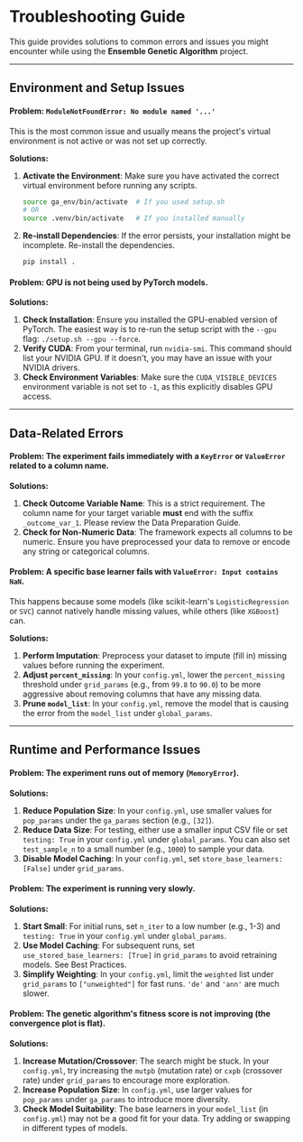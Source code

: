 # Troubleshooting Guide

This guide provides solutions to common errors and issues you might encounter while using the **Ensemble Genetic Algorithm** project.

---

## Environment and Setup Issues

#### Problem: `ModuleNotFoundError: No module named '...'`

This is the most common issue and usually means the project's virtual environment is not active or was not set up correctly.

**Solutions:**
1.  **Activate the Environment**: Make sure you have activated the correct virtual environment before running any scripts.
    ```bash
    source ga_env/bin/activate  # If you used setup.sh
    # OR
    source .venv/bin/activate   # If you installed manually
    ```
2.  **Re-install Dependencies**: If the error persists, your installation might be incomplete. Re-install the dependencies.
    ```bash
    pip install .
    ```

#### Problem: GPU is not being used by PyTorch models.

**Solutions:**
1.  **Check Installation**: Ensure you installed the GPU-enabled version of PyTorch. The easiest way is to re-run the setup script with the `--gpu` flag: `./setup.sh --gpu --force`.
2.  **Verify CUDA**: From your terminal, run `nvidia-smi`. This command should list your NVIDIA GPU. If it doesn't, you may have an issue with your NVIDIA drivers.
3.  **Check Environment Variables**: Make sure the `CUDA_VISIBLE_DEVICES` environment variable is not set to `-1`, as this explicitly disables GPU access.

---

## Data-Related Errors

#### Problem: The experiment fails immediately with a `KeyError` or `ValueError` related to a column name.

**Solutions:**
1.  **Check Outcome Variable Name**: This is a strict requirement. The column name for your target variable **must** end with the suffix `_outcome_var_1`. Please review the Data Preparation Guide.
2.  **Check for Non-Numeric Data**: The framework expects all columns to be numeric. Ensure you have preprocessed your data to remove or encode any string or categorical columns.

#### Problem: A specific base learner fails with `ValueError: Input contains NaN`.

This happens because some models (like scikit-learn's `LogisticRegression` or `SVC`) cannot natively handle missing values, while others (like `XGBoost`) can.

**Solutions:**
1.  **Perform Imputation**: Preprocess your dataset to impute (fill in) missing values before running the experiment.
2.  **Adjust `percent_missing`**: In your `config.yml`, lower the `percent_missing` threshold under `grid_params` (e.g., from `99.8` to `90.0`) to be more aggressive about removing columns that have any missing data.
3.  **Prune `model_list`**: In your `config.yml`, remove the model that is causing the error from the `model_list` under `global_params`.

---

## Runtime and Performance Issues

#### Problem: The experiment runs out of memory (`MemoryError`).

**Solutions:**
1.  **Reduce Population Size**: In your `config.yml`, use smaller values for `pop_params` under the `ga_params` section (e.g., `[32]`).
2.  **Reduce Data Size**: For testing, either use a smaller input CSV file or set `testing: True` in your `config.yml` under `global_params`. You can also set `test_sample_n` to a small number (e.g., `1000`) to sample your data.
3.  **Disable Model Caching**: In your `config.yml`, set `store_base_learners: [False]` under `grid_params`.

#### Problem: The experiment is running very slowly.

**Solutions:**
1.  **Start Small**: For initial runs, set `n_iter` to a low number (e.g., 1-3) and `testing: True` in your `config.yml` under `global_params`.
2.  **Use Model Caching**: For subsequent runs, set `use_stored_base_learners: [True]` in `grid_params` to avoid retraining models. See Best Practices.
3.  **Simplify Weighting**: In your `config.yml`, limit the `weighted` list under `grid_params` to `["unweighted"]` for fast runs. `'de'` and `'ann'` are much slower.

#### Problem: The genetic algorithm's fitness score is not improving (the convergence plot is flat).

**Solutions:**
1.  **Increase Mutation/Crossover**: The search might be stuck. In your `config.yml`, try increasing the `mutpb` (mutation rate) or `cxpb` (crossover rate) under `grid_params` to encourage more exploration.
2.  **Increase Population Size**: In `config.yml`, use larger values for `pop_params` under `ga_params` to introduce more diversity.
3.  **Check Model Suitability**: The base learners in your `model_list` (in `config.yml`) may not be a good fit for your data. Try adding or swapping in different types of models.